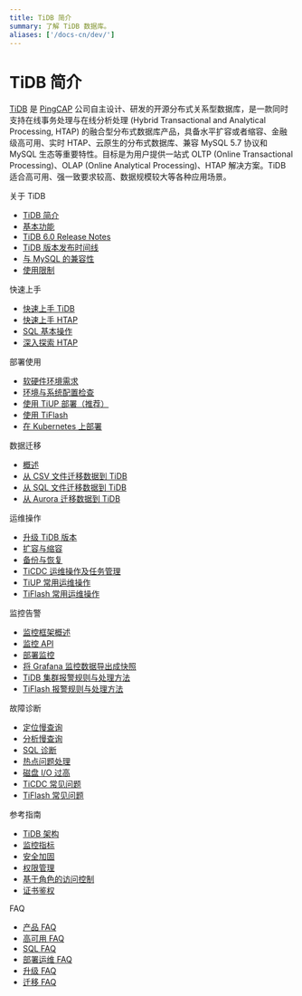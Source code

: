 ```yaml
---
title: TiDB 简介
summary: 了解 TiDB 数据库。
aliases: ['/docs-cn/dev/']
---
```


<!-- markdownlint-disable MD046 -->

# TiDB 简介

[TiDB](https://github.com/pingcap/tidb) 是 [PingCAP](https://pingcap.com/about-cn/) 公司自主设计、研发的开源分布式关系型数据库，是一款同时支持在线事务处理与在线分析处理 (Hybrid Transactional and Analytical Processing, HTAP) 的融合型分布式数据库产品，具备水平扩容或者缩容、金融级高可用、实时 HTAP、云原生的分布式数据库、兼容 MySQL 5.7 协议和 MySQL 生态等重要特性。目标是为用户提供一站式 OLTP (Online Transactional Processing)、OLAP (Online Analytical Processing)、HTAP 解决方案。TiDB 适合高可用、强一致要求较高、数据规模较大等各种应用场景。

<NavColumns>
<NavColumn>
<ColumnTitle>关于 TiDB</ColumnTitle>

- [TiDB 简介](/overview.md)
- [基本功能](/basic-features.md)
- [TiDB 6.0 Release Notes](/releases/release-6.0.0-dmr.md)
- [TiDB 版本发布时间线](/releases/release-timeline.md)
- [与 MySQL 的兼容性](/mysql-compatibility.md)
- [使用限制](/tidb-limitations.md)

</NavColumn>

<NavColumn>
<ColumnTitle>快速上手</ColumnTitle>

- [快速上手 TiDB](/quick-start-with-tidb.md)
- [快速上手 HTAP](/quick-start-with-htap.md)
- [SQL 基本操作](/basic-sql-operations.md)
- [深入探索 HTAP](/explore-htap.md)

</NavColumn>

<NavColumn>
<ColumnTitle>部署使用</ColumnTitle>

- [软硬件环境需求](/hardware-and-software-requirements.md)
- [环境与系统配置检查](/check-before-deployment.md)
- [使用 TiUP 部署（推荐）](/production-deployment-using-tiup.md)
- [使用 TiFlash](/tiflash/tiflash-overview.md)
- [在 Kubernetes 上部署](https://docs.pingcap.com/zh/tidb-in-kubernetes/stable)

</NavColumn>

<NavColumn>
<ColumnTitle>数据迁移</ColumnTitle>

- [概述](/migration-overview.md)
- [从 CSV 文件迁移数据到 TiDB](/migrate-from-csv-files-to-tidb.md)
- [从 SQL 文件迁移数据到 TiDB](/migrate-from-sql-files-to-tidb.md)
- [从 Aurora 迁移数据到 TiDB](/migrate-aurora-to-tidb.md)

</NavColumn>

<NavColumn>
<ColumnTitle>运维操作</ColumnTitle>

- [升级 TiDB 版本](/upgrade-tidb-using-tiup.md)
- [扩容与缩容](/scale-tidb-using-tiup.md)
- [备份与恢复](/br/backup-and-restore-tool.md)
- [TiCDC 运维操作及任务管理](/ticdc/manage-ticdc.md)
- [TiUP 常用运维操作](/maintain-tidb-using-tiup.md)
- [TiFlash 常用运维操作](/tiflash/maintain-tiflash.md)

</NavColumn>

<NavColumn>
<ColumnTitle>监控告警</ColumnTitle>

- [监控框架概述](/tidb-monitoring-framework.md)
- [监控 API](/tidb-monitoring-api.md)
- [部署监控](/deploy-monitoring-services.md)
- [将 Grafana 监控数据导出成快照](/exporting-grafana-snapshots.md)
- [TiDB 集群报警规则与处理方法](/alert-rules.md)
- [TiFlash 报警规则与处理方法](/tiflash/tiflash-alert-rules.md)

</NavColumn>

<NavColumn>
<ColumnTitle>故障诊断</ColumnTitle>

- [定位慢查询](/identify-slow-queries.md)
- [分析慢查询](/analyze-slow-queries.md)
- [SQL 诊断](/information-schema/information-schema-sql-diagnostics.md)
- [热点问题处理](/troubleshoot-hot-spot-issues.md)
- [磁盘 I/O 过高](/troubleshoot-high-disk-io.md)
- [TiCDC 常见问题](/ticdc/troubleshoot-ticdc.md)
- [TiFlash 常见问题](/tiflash/troubleshoot-tiflash.md)

</NavColumn>

<NavColumn>
<ColumnTitle>参考指南</ColumnTitle>

- [TiDB 架构](/tidb-architecture.md)
- [监控指标](/grafana-overview-dashboard.md)
- [安全加固](/enable-tls-between-clients-and-servers.md)
- [权限管理](/privilege-management.md)
- [基于角色的访问控制](/role-based-access-control.md)
- [证书鉴权](/certificate-authentication.md)

</NavColumn>

<NavColumn>
<ColumnTitle>FAQ</ColumnTitle>

- [产品 FAQ](/faq/tidb-faq.md)
- [高可用 FAQ](/faq/high-availability-faq.md)
- [SQL FAQ](/faq/sql-faq.md)
- [部署运维 FAQ](/faq/deploy-and-maintain-faq.md)
- [升级 FAQ](/faq/upgrade-faq.md)
- [迁移 FAQ](/faq/migration-tidb-faq.md)

</NavColumn>
</NavColumns>